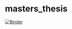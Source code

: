 # masters_thesis

[![Binder](https://mybinder.org/badge_logo.svg)](https://mybinder.org/v2/gh/panmits86/masters_thesis/master)
